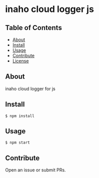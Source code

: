 # inaho cloud logger js

## Table of Contents

* [About](#about)
* [Install](#install)
* [Usage](#usage)
* [Contribute](#contribute)
* [License](#license)

## About

inaho cloud logger for js

## Install

```shell
$ npm install
```

## Usage

```shell
$ npm start
```

## Contribute

Open an issue or submit PRs.


